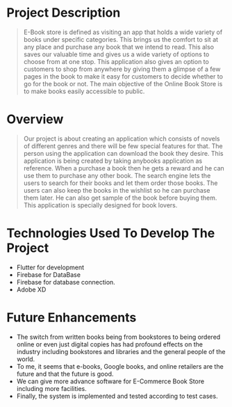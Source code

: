 # Project Description

> E-Book store is defined as visiting an app that holds a wide variety of books under specific
categories. This brings us the comfort to sit at any place and purchase any book that we
intend to read. This also saves our valuable time and gives us a wide variety of options to
choose from at one stop. This application also gives an option to customers to shop from
anywhere by giving them a glimpse of a few pages in the book to make it easy for
customers to decide whether to go for the book or not. The main objective of the Online
Book Store is to make books easily accessible to public.

# Overview 

> Our project is about creating an application which consists of novels of different genres and there will be few special features for that. The person using the application can download the book they desire. This application is being created by taking anybooks application as reference. When a purchase a book then he gets a reward and he can use them to purchase any other book. The search engine lets the users to search for their books and let them order those books. The users can also keep the books in the wishlist so he can purchase them later. He can also get sample of the book before buying them. This application is specially designed for book lovers.

# Technologies Used To Develop The Project
  * Flutter for development
  * Firebase for DataBase 
  * Firebase for database connection.
  * Adobe XD
  
 # Future Enhancements
   * The switch from written books being from bookstores to being ordered online or even just digital copies has had profound effects on the industry 
    including bookstores and libraries and the general
    people of the world.
  * To me, it seems that e-books, Google books, and online retailers are the future and that the future is good.
  * We can give more advance software for E-Commerce Book Store including more facilities.
  * Finally, the system is implemented and tested according to test cases.



